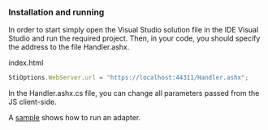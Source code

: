 
### Installation and running
In order to start simply open the Visual Studio solution file in the IDE Visual Studio and run the required project. Then, in your code, you should specify the address to the file Handler.ashx.

index.html
```js
StiOptions.WebServer.url = "https://localhost:44311/Handler.ashx";
```

In the Handler.ashx.cs file, you can change all parameters passed from the JS client-side.

A [sample](https://github.com/stimulsoft/Samples-JS/tree/master/ASP.NET/Connecting%20to%20Databases) shows how to run an adapter.